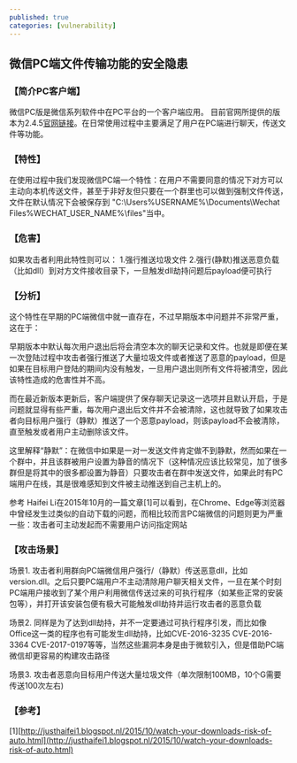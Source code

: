 ```yaml
---
published: true
categories: [vulnerability]
---
```

## 微信PC端文件传输功能的安全隐患

### 【简介PC客户端】
微信PC版是微信系列软件中在PC平台的一个客户端应用。
目前官网所提供的版本为2.4.5[官网链接](http://weixin.qq.com/cgi-bin/readtemplate?t=win_weixin)。在日常使用过程中主要满足了用户在PC端进行聊天，传送文件等功能。

### 【特性】
在使用过程中我们发现微信PC端一个特性：在用户不需要同意的情况下对方可以主动向本机传送文件，甚至于非好友但只要在一个群里也可以做到强制文件传送，文件在默认情况下会被保存到 "C:\Users\%USERNAME%\Documents\Wechat Files\%WECHAT_USER_NAME%\files\"当中。

### 【危害】
如果攻击者利用此特性则可以：
1.强行推送垃圾文件
2.强行(静默)推送恶意负载（比如dll）到对方文件接收目录下，一旦触发dll劫持问题后payload便可执行

### 【分析】
这个特性在早期的PC端微信中就一直存在，不过早期版本中问题并不非常严重，这在于：

早期版本中默认每次用户退出后将会清空本次的聊天记录和文件。也就是即便在某一次登陆过程中攻击者强行推送了大量垃圾文件或者推送了恶意的payload，但是如果在目标用户登陆的期间内没有触发，一旦用户退出则所有文件将被清空，因此该特性造成的危害性并不高。

而在最近新版本更新后，客户端提供了保存聊天记录这一选项并且默认开启，于是问题就显得有些严重，每次用户退出后文件并不会被清除，这也就导致了如果攻击者向目标用户强行（静默）推送了一个恶意payload，则该payload不会被清除，直至触发或者用户主动删除该文件。

这里解释“静默”：在微信中如果是一对一发送文件肯定做不到静默，然而如果在一个群中，并且该群被用户设置为静音的情况下（这种情况应该比较常见，加了很多群但是将其中的很多都设置为静音）只要攻击者在群中发送文件，如果此时有PC端用户在线，其是很难感知到文件被主动推送到自己主机上的。

参考 Haifei Li在2015年10月的一篇文章[1]可以看到，在Chrome、Edge等浏览器中曾经发生过类似的自动下载的问题，而相比较而言PC端微信的问题则更为严重一些：攻击者可主动发起而不需要用户访问指定网站

### 【攻击场景】
场景1. 攻击者利用群向PC端微信用户强行/（静默）传送恶意dll，比如version.dll。之后只要PC端用户不主动清除用户聊天相关文件，一旦在某个时刻PC端用户接收到了某个用户利用微信传送过来的可执行程序（如某些正常的安装包等），并打开该安装包便有极大可能触发dll劫持并运行攻击者的恶意负载

场景2. 同样是为了达到dll劫持，并不一定要通过可执行程序引发，而比如像Office这一类的程序也有可能发生dll劫持，比如CVE-2016-3235 CVE-2016-3364 CVE-2017-0197等等，当然这些漏洞本身是由于微软引入，但是借助PC端微信却更容易的构建攻击路径

场景3. 攻击者恶意向目标用户传送大量垃圾文件（单次限制100MB，10个G需要传送100次左右)

### 【参考】

[1][http://justhaifei1.blogspot.nl/2015/10/watch-your-downloads-risk-of-auto.html](http://justhaifei1.blogspot.nl/2015/10/watch-your-downloads-risk-of-auto.html)

